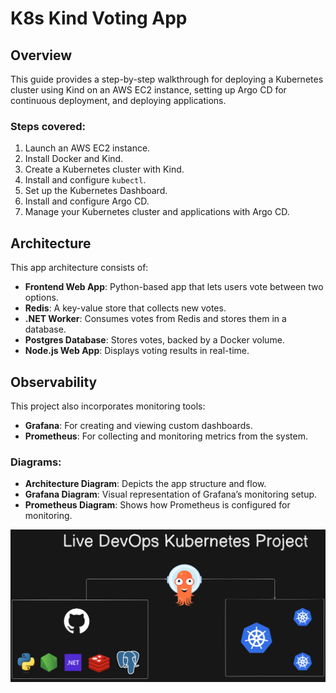 # K8s Kind Voting App

## Overview
This guide provides a step-by-step walkthrough for deploying a Kubernetes cluster using Kind on an AWS EC2 instance, setting up Argo CD for continuous deployment, and deploying applications.

### Steps covered:
1. Launch an AWS EC2 instance.
2. Install Docker and Kind.
3. Create a Kubernetes cluster with Kind.
4. Install and configure `kubectl`.
5. Set up the Kubernetes Dashboard.
6. Install and configure Argo CD.
7. Manage your Kubernetes cluster and applications with Argo CD.

## Architecture
This app architecture consists of:

- **Frontend Web App**: Python-based app that lets users vote between two options.
- **Redis**: A key-value store that collects new votes.
- **.NET Worker**: Consumes votes from Redis and stores them in a database.
- **Postgres Database**: Stores votes, backed by a Docker volume.
- **Node.js Web App**: Displays voting results in real-time.

## Observability
This project also incorporates monitoring tools:

- **Grafana**: For creating and viewing custom dashboards.
- **Prometheus**: For collecting and monitoring metrics from the system.

### Diagrams:
- **Architecture Diagram**: Depicts the app structure and flow.
- **Grafana Diagram**: Visual representation of Grafana’s monitoring setup.
- **Prometheus Diagram**: Shows how Prometheus is configured for monitoring.

![Architecture Diagram](k8s-kind-voting-app.png)

